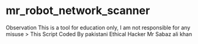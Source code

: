 # mr_robot_network_scanner
Observation This is a tool for education only, I am not responsible for any misuse > This Script Coded By pakistani Ethical Hacker Mr Sabaz ali khan
